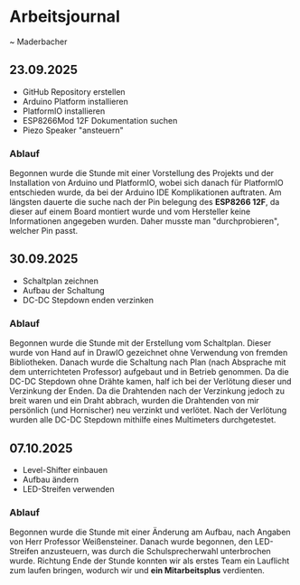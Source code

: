 # Arbeitsjournal
~ Maderbacher

## 23.09.2025

- GitHub Repository erstellen
- Arduino Platform installieren
- PlatformIO installieren
- ESP8266Mod 12F Dokumentation suchen
- Piezo Speaker "ansteuern"

### Ablauf

Begonnen wurde die Stunde mit einer Vorstellung des Projekts und der Installation von Arduino und PlatformIO, wobei sich danach für PlatformIO entschieden wurde, da bei der Arduino IDE Komplikationen auftraten. Am längsten dauerte die suche nach der Pin belegung des **ESP8266 12F**, da dieser auf einem Board montiert wurde und vom Hersteller keine Informationen angegeben wurden. Daher musste man "durchprobieren", welcher Pin passt.

## 30.09.2025

- Schaltplan zeichnen
- Aufbau der Schaltung
- DC-DC Stepdown enden verzinken

### Ablauf

Begonnen wurde die Stunde mit der Erstellung vom Schaltplan. Dieser wurde von Hand auf in DrawIO gezeichnet ohne Verwendung von fremden Bibliotheken. Danach wurde die Schaltung nach Plan (nach Absprache mit dem unterrichteten Professor) aufgebaut und in Betrieb genommen. Da die DC-DC Stepdown ohne Drähte kamen, half ich bei der Verlötung dieser und Verzinkung der Enden. Da die Drahtenden nach der Verzinkung jedoch zu breit waren und ein Draht abbrach, wurden die Drahtenden von mir persönlich (und Hornischer) neu verzinkt und verlötet. Nach der Verlötung wurden alle DC-DC Stepdown mithilfe eines Multimeters durchgetestet.

## 07.10.2025

- Level-Shifter einbauen
- Aufbau ändern
- LED-Streifen verwenden

### Ablauf

Begonnen wurde die Stunde mit einer Änderung am Aufbau, nach Angaben von Herr Professor Weißensteiner. Danach wurde begonnen, den LED-Streifen anzusteuern, was durch die Schulsprecherwahl unterbrochen wurde. Richtung Ende der Stunde konnten wir als erstes Team ein Lauflicht zum laufen bringen, wodurch wir und **ein Mitarbeitsplus** verdienten.